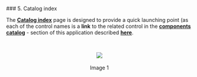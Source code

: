 <br>
### 5. Catalog index
<br>

The **[Catalog index](#/catalog-index)** page is designed to provide a quick launching point (as each of the control names is a **link** to the related control in the **[components catalog](http://aurelia-ui-toolkits.github.io/demo-kendo/*samples)** - section of this application described **[here](#/help/docs/about_this_application/3._components_catalog)**.

<br>

<p align=center>
  <img src="https://cloud.githubusercontent.com/assets/2712405/13549339/e6e802e8-e2d0-11e5-880e-9982b0177fc5.png"></img>
 <br><br>
Image 1
</p>

